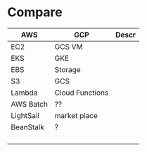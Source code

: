 # Compare



| AWS | GCP | Descr |
| -- | -- | -- | 
| EC2 | GCS VM  | | 
| EKS | GKE  | | 
| EBS | Storage | | 
| S3 | GCS | | 
| Lambda | Cloud Functions | | 
| AWS Batch | ??  | | 
| LightSail | market place  | | 
| BeanStalk | ?  | | 
|  |  | | 
|  |  | | 
|  |  | | 
|  |  | | 